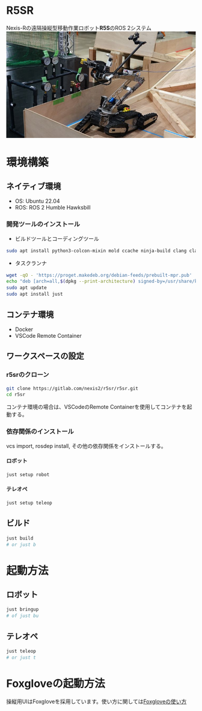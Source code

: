 # R5SR
Nexis-Rの遠隔操縦型移動作業ロボット**R5S**のROS 2システム\
![r5s](images/r5s.JPG)

# 環境構築

## ネイティブ環境

- OS: Ubuntu 22.04
- ROS: ROS 2 Humble Hawksbill

### 開発ツールのインストール

- ビルドツールとコーディングツール
```bash
sudo apt install python3-colcon-mixin mold ccache ninja-build clang clangd clang-format cmake-format python3-pep8
```

- タスクランナ
```bash
wget -qO - 'https://proget.makedeb.org/debian-feeds/prebuilt-mpr.pub' | gpg --dearmor | sudo tee /usr/share/keyrings/prebuilt-mpr-archive-keyring.gpg 1> /dev/null
echo "deb [arch=all,$(dpkg --print-architecture) signed-by=/usr/share/keyrings/prebuilt-mpr-archive-keyring.gpg] https://proget.makedeb.org prebuilt-mpr $(lsb_release -cs)" | sudo tee /etc/apt/sources.list.d/prebuilt-mpr.list
sudo apt update
sudo apt install just
```

## コンテナ環境

- Docker
- VSCode Remote Container

## ワークスペースの設定

### r5srのクローン

```bash
git clone https://gitlab.com/nexis2/r5sr/r5sr.git
cd r5sr
```

コンテナ環境の場合は、VSCodeのRemote Containerを使用してコンテナを起動する。

### 依存関係のインストール

vcs import, rosdep install, その他の依存関係をインストールする。

#### ロボット

```bash
just setup robot
```

#### テレオペ

```bash
just setup teleop
```

## ビルド
```bash
just build
# or just b
```

# 起動方法

## ロボット
```bash
just bringup
# of just bu
```

## テレオペ
```bash
just teleop
# or just t
```

# Foxgloveの起動方法
操縦用UIはFoxgloveを採用しています。使い方に関しては[Foxgloveの使い方](docs/how_to_use_foxglove.md)